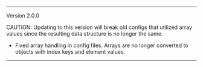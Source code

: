 ___
Version 2.0.0

CAUTION:  Updating to this version will break old configs that utilized array values since the resulting data structure is no longer the same.

* Fixed array handling in config files.  Arrays are no longer converted to objects with index keys and element values.
___